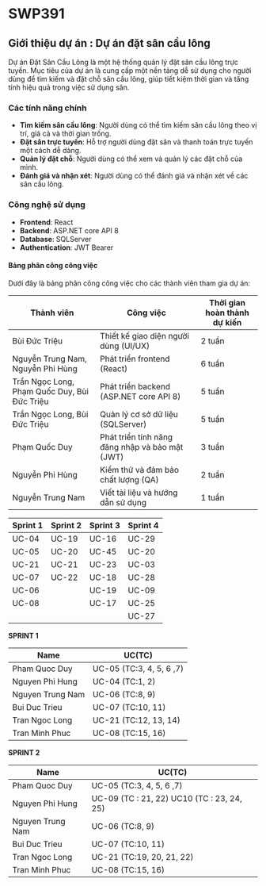 # SWP391

## Giới thiệu dự án : Dự án đặt sân cầu lông

Dự án Đặt Sân Cầu Lông là một hệ thống quản lý đặt sân cầu lông trực tuyến. Mục tiêu của dự án là cung cấp một nền tảng dễ sử dụng cho người dùng để tìm kiếm và đặt chỗ sân cầu lông, giúp tiết kiệm thời gian và tăng tính hiệu quả trong việc sử dụng sân.

### Các tính năng chính

- **Tìm kiếm sân cầu lông**: Người dùng có thể tìm kiếm sân cầu lông theo vị trí, giá cả và thời gian trống.
- **Đặt sân trực tuyến**: Hỗ trợ người dùng đặt sân và thanh toán trực tuyến một cách dễ dàng.
- **Quản lý đặt chỗ**: Người dùng có thể xem và quản lý các đặt chỗ của mình.
- **Đánh giá và nhận xét**: Người dùng có thể đánh giá và nhận xét về các sân cầu lông.

### Công nghệ sử dụng

- **Frontend**: React
- **Backend**: ASP.NET core API 8
- **Database**: SQLServer
- **Authentication**: JWT Bearer
#### Bảng phân công công việc

Dưới đây là bảng phân công công việc cho các thành viên tham gia dự án:

| Thành viên                                     | Công việc                                                      | Thời gian hoàn thành dự kiến |
|------------------------------------------------|----------------------------------------------------------------|------------------------------|
| Bùi Đức Triệu                                  | Thiết kế giao diện người dùng (UI/UX)                          | 2 tuần                       |
| Nguyễn Trung Nam, Nguyễn Phi Hùng              | Phát triển frontend (React)                                    | 6 tuần                       |
| Trần Ngọc Long, Phạm Quốc Duy, Bùi Đức Triệu   | Phát triển backend (ASP.NET core API 8)                        | 5 tuần                       |
| Trần Ngọc Long, Bùi Đức Triệu                  | Quản lý cơ sở dữ liệu (SQLServer)                              | 5 tuần                       |
| Phạm Quốc Duy                                  | Phát triển tính năng đăng nhập và bảo mật (JWT)                | 3 tuần                       |
| Nguyễn Phi Hùng                                | Kiểm thử và đảm bảo chất lượng (QA)                            | 2 tuần                       |
| Nguyễn Trung Nam                               | Viết tài liệu và hướng dẫn sử dụng                             | 1 tuần                       |

| Sprint 1 | Sprint 2 | Sprint 3 | Sprint 4 |
|----------|----------|----------|----------|
| UC-04    | UC-19    | UC-16    | UC-29    | 
| UC-05    | UC-20    | UC-45   | UC-20    | 
| UC-21    | UC-21    | UC-23    | UC-03    |
| UC-07    | UC-22    | UC-18    | UC-28    |
| UC-06    |          | UC-19    | UC-09    |
| UC-08    |          | UC-17    | UC-25    |
|          |          |          | UC-27    |

**SPRINT 1**

| Name |                UC(TC)               |
|----------------------|---------------------|
| Pham Quoc Duy        | UC-05 (TC:3, 4, 5, 6 ,7)  | 
| Nguyen Phi Hung      | UC-04 (TC:1, 2)     | 
| Nguyen Trung Nam     | UC-06 (TC:8, 9)     |
| Bui Duc Trieu        | UC-07 (TC:10, 11)   |
| Tran Ngoc Long       | UC-21 (TC:12, 13, 14)   |
| Tran Minh Phuc       | UC-08 (TC:15, 16)   |

**SPRINT 2**

| Name |                UC(TC)               |
|----------------------|---------------------|
| Pham Quoc Duy        | UC-05 (TC:3, 4, 5, 6 ,7)  | 
| Nguyen Phi Hung      | UC-09 (TC : 21, 22) UC10 (TC : 23, 24, 25) | 
| Nguyen Trung Nam     | UC-06 (TC:8, 9)     |
| Bui Duc Trieu        | UC-07 (TC:10, 11)   |
| Tran Ngoc Long       | UC-21 (TC:19, 20, 21, 22)   |
| Tran Minh Phuc       | UC-08 (TC:15, 16)   |

